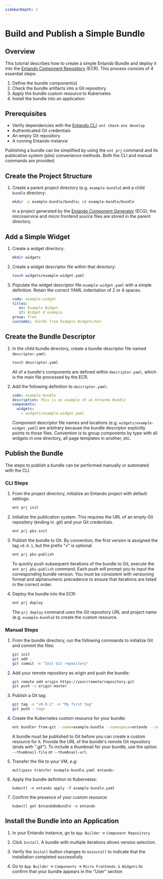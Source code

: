 ```yaml
---
sidebarDepth: 2
---
```

# Build and Publish a Simple Bundle

## Overview

This tutorial describes how to create a simple Entando Bundle and deploy it into the [Entando Component Repository](../../../docs/getting-started/concepts-overview.md#entando-component-repository) (ECR). This process consists of 4 essential steps:

1. Define the bundle component(s)
2. Check the bundle artifacts into a Git repository
3. Apply the bundle custom resource to Kubernetes
4. Install the bundle into an application

## Prerequisites
* Verify dependencies with the [Entando CLI](../../../docs/reference/entando-cli.md#check-the-environment): `ent check-env develop`
* Authenticated Git credentials
* An empty Git repository
* A running Entando instance

Publishing a bundle can be simplified by using the `ent prj` command and its publication system (pbs) convenience methods. Both the CLI and manual commands are provided.

## Create the Project Structure

1. Create a parent project directory (e.g. `example-bundle`) and a child `bundle` directory:
   ``` sh
   mkdir -p example-bundle/bundle; cd example-bundle/bundle
   ```

   In a project generated by the [Entando Component Generator](../../../docs/create/component-gen-overview.md) (ECG), the microservice and micro frontend source files are stored in the parent directory.
## Add a Simple Widget

1. Create a widget directory:
   ``` sh
   mkdir widgets
   ```

2. Create a widget descriptor file within that directory:
   ``` sh
   touch widgets/example-widget.yaml
   ```

3. Populate the widget descriptor file `example-widget.yaml` with a simple definition. Retain the correct YAML indentation of 2 or 4 spaces.
   ``` yaml
   code: example-widget
   titles:
      en: Example Widget
      it: Widget d'esempio
   group: free
   customUi: <h2>Hi from Example Widget</h2>
   ```

## Create the Bundle Descriptor

1. In the child bundle directory, create a bundle descriptor file named `descriptor.yaml`:
   ```sh
   touch descriptor.yaml
   ```

   All of a bundle's components are defined within `descriptor.yaml`, which is the main file processed by the ECR.

2. Add the following definition to `descriptor.yaml`:
   ``` yaml
   code: example-bundle
   description: This is an example of an Entando Bundle
   components:
     widgets:
       - widgets/example-widget.yaml
   ```
   Component descriptor file names and locations (e.g. `widgets/example-widget.yaml`) are arbitrary because the bundle descriptor explicitly points to those files. Convention is to group components by type with all widgets in one directory, all page templates in another, etc.

## Publish the Bundle

The steps to publish a bundle can be performed manually or automated with the CLI.

### CLI Steps
1. From the project directory, initialize an Entando project with default settings:
   ``` sh
   ent prj init
   ```

2. Initialize the publication system. This requires the URL of an empty Git repository (ending in .git) and your Git credentials.
   ``` sh
   ent prj pbs-init
   ```

3. Publish the bundle to Git. By convention, the first version is assigned the tag `v0.0.1`, but the prefix "v" is optional.
   ``` sh
   ent prj pbs-publish
   ```
   To quickly push subsequent iterations of the bundle to Git, execute the `ent prj pbs-publish` command. Each push will prompt you to input the corresponding bundle version. You must be consistent with versioning format and alphanumeric precedence to ensure that iterations are listed in the correct order. 

4. Deploy the bundle into the ECR:
   ``` sh
   ent prj deploy
   ```
   The `prj deploy` command uses the Git repository URL and project name (e.g. `example-bundle`) to create the custom resource.

### Manual Steps 
1. From the bundle directory, run the following commands to initialize Git and commit the files:
   ``` sh
   git init
   git add .
   git commit -m "Init Git repository"
   ```

2. Add your remote repository as origin and push the bundle:
   ``` sh
   git remote add origin https://your/remote/repository.git
   git push -u origin master
   ```

3. Publish a Git tag:
   ``` sh
   git tag -a "v0.0.1" -m "My first tag"
   git push --tags
   ```

5. Create the Kubernetes custom resource for your bundle: 
   ``` sh
   ent bundler from-git --name=example-bundle --namespace=entando --repository=https://YOUR-REMOTE-REPOSITORY.git --dry-run > example-bundle.yaml
   ```
   A bundle must be published to Git before you can create a custom resource for it. Provide the URL of the bundle's remote Git repository (ends with ".git"). To include a thumbnail for your bundle, use the option  `--thumbnail-file` or `--thumbnail-url`.

6. Transfer the file to your VM, e.g:
   ```
   multipass transfer example-bundle.yaml entando:
   ```

7. Apply the bundle definition to Kubernetes:
   ```
   kubectl -n entando apply -f example-bundle.yaml
   ```

8. Confirm the presence of your custom resource:
   ```
   kubectl get EntandoDeBundle -n entando
   ```

## Install the Bundle into an Application

1. In your Entando instance, go to `App Builder` → `Component Repository` 

2. Click `Install`. A bundle with multiple iterations allows version selection.

3. Verify the `Install` button changes to `Uninstall` to indicate that the installation completed successfully

4. Go to `App Builder` → `Components` → `Micro Frontends & Widgets` to confirm that your bundle appears in the "User" section
